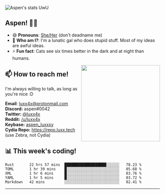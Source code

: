 ![Aspen's stats UwU](https://github-readme-stats.vercel.app/api?username=luxxxxy&show_icons=true&theme=onedark)

## Aspen! 🏳️‍⚧️

 - 😄 **Pronouns**: [She/Her](https://www.mypronouns.org/she-her) (don't deadname me)
 - 👩 **Who am I?**: I'm a lunatic gal who does stupid stuff. Most of my ideas are awful ideas.  
 - ⚡ **Fun fact**: <!--START_SECTION:catfact-->Cats see six times better in the dark and at night than humans.<!--END_SECTION:catfact-->
 
<img align="right" src="https://raw.githubusercontent.com/luxxxxy/luxxxxy/master/crab.jpg" width="256px" height="247px" />  

## 📫 How to reach me!
I'm always willing to talk, as long as you're nice :D

**Email**: luxx4x@protonmail.com  
**Discord:** aspen#0042  
**Twitter:** [@luxx4x](https://twitter.com/luxx4x)  
**Reddit:** [/u/luxx4x](https://reddit.com/user/luxx4x/)  
**Keybase:** [aspen_luxxxy](https://keybase.io/aspen_luxxxy)  
**Cydia Repo:** https://repo.luxx.tech (use Zebra, not Cydia)

## 📊 **This week's coding!**
<!--START_SECTION:waka-->
```text
Rust       22 hrs 57 mins  ███████████████████░░░░░░   78.23 % 
TOML       1 hr 39 mins    █░░░░░░░░░░░░░░░░░░░░░░░░   05.68 % 
XML        1 hr 6 mins     █░░░░░░░░░░░░░░░░░░░░░░░░   03.76 % 
YAML       1 hr 5 mins     █░░░░░░░░░░░░░░░░░░░░░░░░   03.72 % 
Markdown   42 mins         ░░░░░░░░░░░░░░░░░░░░░░░░░   02.41 %
```
<!--END_SECTION:waka-->

-------
